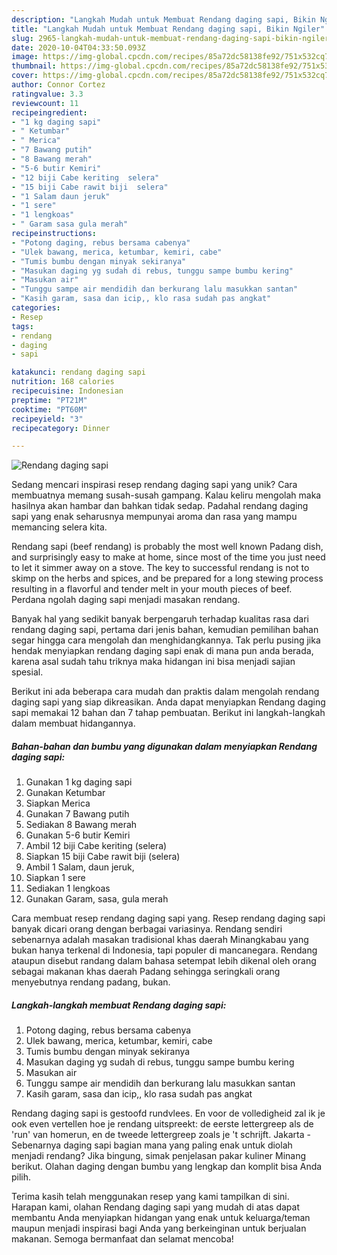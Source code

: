 ```yaml
---
description: "Langkah Mudah untuk Membuat Rendang daging sapi, Bikin Ngiler"
title: "Langkah Mudah untuk Membuat Rendang daging sapi, Bikin Ngiler"
slug: 2965-langkah-mudah-untuk-membuat-rendang-daging-sapi-bikin-ngiler
date: 2020-10-04T04:33:50.093Z
image: https://img-global.cpcdn.com/recipes/85a72dc58138fe92/751x532cq70/rendang-daging-sapi-foto-resep-utama.jpg
thumbnail: https://img-global.cpcdn.com/recipes/85a72dc58138fe92/751x532cq70/rendang-daging-sapi-foto-resep-utama.jpg
cover: https://img-global.cpcdn.com/recipes/85a72dc58138fe92/751x532cq70/rendang-daging-sapi-foto-resep-utama.jpg
author: Connor Cortez
ratingvalue: 3.3
reviewcount: 11
recipeingredient:
- "1 kg daging sapi"
- " Ketumbar"
- " Merica"
- "7 Bawang putih"
- "8 Bawang merah"
- "5-6 butir Kemiri"
- "12 biji Cabe keriting  selera"
- "15 biji Cabe rawit biji  selera"
- "1 Salam daun jeruk"
- "1 sere"
- "1 lengkoas"
- " Garam sasa gula merah"
recipeinstructions:
- "Potong daging, rebus bersama cabenya"
- "Ulek bawang, merica, ketumbar, kemiri, cabe"
- "Tumis bumbu dengan minyak sekiranya"
- "Masukan daging yg sudah di rebus, tunggu sampe bumbu kering"
- "Masukan air"
- "Tunggu sampe air mendidih dan berkurang lalu masukkan santan"
- "Kasih garam, sasa dan icip,, klo rasa sudah pas angkat"
categories:
- Resep
tags:
- rendang
- daging
- sapi

katakunci: rendang daging sapi 
nutrition: 168 calories
recipecuisine: Indonesian
preptime: "PT21M"
cooktime: "PT60M"
recipeyield: "3"
recipecategory: Dinner

---
```



![Rendang daging sapi](https://img-global.cpcdn.com/recipes/85a72dc58138fe92/751x532cq70/rendang-daging-sapi-foto-resep-utama.jpg)

Sedang mencari inspirasi resep rendang daging sapi yang unik? Cara membuatnya memang susah-susah gampang. Kalau keliru mengolah maka hasilnya akan hambar dan bahkan tidak sedap. Padahal rendang daging sapi yang enak seharusnya mempunyai aroma dan rasa yang mampu memancing selera kita.

Rendang sapi (beef rendang) is probably the most well known Padang dish, and surprisingly easy to make at home, since most of the time you just need to let it simmer away on a stove. The key to successful rendang is not to skimp on the herbs and spices, and be prepared for a long stewing process resulting in a flavorful and tender melt in your mouth pieces of beef. Perdana ngolah daging sapi menjadi masakan rendang.

Banyak hal yang sedikit banyak berpengaruh terhadap kualitas rasa dari rendang daging sapi, pertama dari jenis bahan, kemudian pemilihan bahan segar hingga cara mengolah dan menghidangkannya. Tak perlu pusing jika hendak menyiapkan rendang daging sapi enak di mana pun anda berada, karena asal sudah tahu triknya maka hidangan ini bisa menjadi sajian spesial.


Berikut ini ada beberapa cara mudah dan praktis dalam mengolah rendang daging sapi yang siap dikreasikan. Anda dapat menyiapkan Rendang daging sapi memakai 12 bahan dan 7 tahap pembuatan. Berikut ini langkah-langkah dalam membuat hidangannya.

<!--inarticleads1-->

##### Bahan-bahan dan bumbu yang digunakan dalam menyiapkan Rendang daging sapi:

1. Gunakan 1 kg daging sapi
1. Gunakan  Ketumbar
1. Siapkan  Merica
1. Gunakan 7 Bawang putih
1. Sediakan 8 Bawang merah
1. Gunakan 5-6 butir Kemiri
1. Ambil 12 biji Cabe keriting  (selera)
1. Siapkan 15 biji Cabe rawit biji  (selera)
1. Ambil 1 Salam, daun jeruk,
1. Siapkan 1 sere
1. Sediakan 1 lengkoas
1. Gunakan  Garam, sasa, gula merah


Cara membuat resep rendang daging sapi yang. Resep rendang daging sapi banyak dicari orang dengan berbagai variasinya. Rendang sendiri sebenarnya adalah masakan tradisional khas daerah Minangkabau yang bukan hanya terkenal di Indonesia, tapi populer di mancanegara. Rendang ataupun disebut randang dalam bahasa setempat lebih dikenal oleh orang sebagai makanan khas daerah Padang sehingga seringkali orang menyebutnya rendang padang, bukan. 

<!--inarticleads2-->

##### Langkah-langkah membuat Rendang daging sapi:

1. Potong daging, rebus bersama cabenya
1. Ulek bawang, merica, ketumbar, kemiri, cabe
1. Tumis bumbu dengan minyak sekiranya
1. Masukan daging yg sudah di rebus, tunggu sampe bumbu kering
1. Masukan air
1. Tunggu sampe air mendidih dan berkurang lalu masukkan santan
1. Kasih garam, sasa dan icip,, klo rasa sudah pas angkat


Rendang daging sapi is gestoofd rundvlees. En voor de volledigheid zal ik je ook even vertellen hoe je rendang uitspreekt: de eerste lettergreep als de &#39;run&#39; van homerun, en de tweede lettergreep zoals je &#39;t schrijft. Jakarta - Sebenarnya daging sapi bagian mana yang paling enak untuk diolah menjadi rendang? Jika bingung, simak penjelasan pakar kuliner Minang berikut. Olahan daging dengan bumbu yang lengkap dan komplit bisa Anda pilih. 

Terima kasih telah menggunakan resep yang kami tampilkan di sini. Harapan kami, olahan Rendang daging sapi yang mudah di atas dapat membantu Anda menyiapkan hidangan yang enak untuk keluarga/teman maupun menjadi inspirasi bagi Anda yang berkeinginan untuk berjualan makanan. Semoga bermanfaat dan selamat mencoba!
